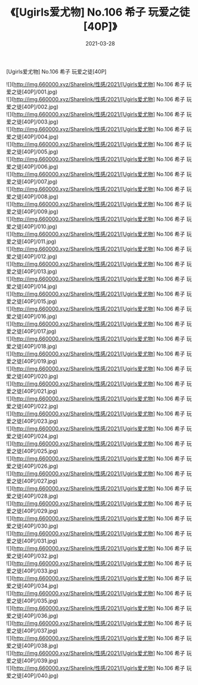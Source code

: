﻿---
layout: post
title:  《[Ugirls爱尤物] No.106 希子 玩爱之徒[40P]》
date:   2021-03-28
img: http://img.660000.xyz/Sharelink/性感/2021/[Ugirls爱尤物] No.106 希子 玩爱之徒[40P]/000.jpg
categories: [美女, 清纯, 唯美]
---

[Ugirls爱尤物] No.106 希子 玩爱之徒[40P]

  ![](http://img.660000.xyz/Sharelink/性感/2021/[Ugirls爱尤物] No.106 希子 玩爱之徒[40P]/001.jpg) <br> ![](http://img.660000.xyz/Sharelink/性感/2021/[Ugirls爱尤物] No.106 希子 玩爱之徒[40P]/002.jpg) <br> ![](http://img.660000.xyz/Sharelink/性感/2021/[Ugirls爱尤物] No.106 希子 玩爱之徒[40P]/003.jpg) <br> ![](http://img.660000.xyz/Sharelink/性感/2021/[Ugirls爱尤物] No.106 希子 玩爱之徒[40P]/004.jpg) <br> ![](http://img.660000.xyz/Sharelink/性感/2021/[Ugirls爱尤物] No.106 希子 玩爱之徒[40P]/005.jpg) <br> ![](http://img.660000.xyz/Sharelink/性感/2021/[Ugirls爱尤物] No.106 希子 玩爱之徒[40P]/006.jpg) <br> ![](http://img.660000.xyz/Sharelink/性感/2021/[Ugirls爱尤物] No.106 希子 玩爱之徒[40P]/007.jpg) <br> ![](http://img.660000.xyz/Sharelink/性感/2021/[Ugirls爱尤物] No.106 希子 玩爱之徒[40P]/008.jpg) <br> ![](http://img.660000.xyz/Sharelink/性感/2021/[Ugirls爱尤物] No.106 希子 玩爱之徒[40P]/009.jpg) <br> ![](http://img.660000.xyz/Sharelink/性感/2021/[Ugirls爱尤物] No.106 希子 玩爱之徒[40P]/010.jpg) <br> ![](http://img.660000.xyz/Sharelink/性感/2021/[Ugirls爱尤物] No.106 希子 玩爱之徒[40P]/011.jpg) <br> ![](http://img.660000.xyz/Sharelink/性感/2021/[Ugirls爱尤物] No.106 希子 玩爱之徒[40P]/012.jpg) <br> ![](http://img.660000.xyz/Sharelink/性感/2021/[Ugirls爱尤物] No.106 希子 玩爱之徒[40P]/013.jpg) <br> ![](http://img.660000.xyz/Sharelink/性感/2021/[Ugirls爱尤物] No.106 希子 玩爱之徒[40P]/014.jpg) <br> ![](http://img.660000.xyz/Sharelink/性感/2021/[Ugirls爱尤物] No.106 希子 玩爱之徒[40P]/015.jpg) <br> ![](http://img.660000.xyz/Sharelink/性感/2021/[Ugirls爱尤物] No.106 希子 玩爱之徒[40P]/016.jpg) <br> ![](http://img.660000.xyz/Sharelink/性感/2021/[Ugirls爱尤物] No.106 希子 玩爱之徒[40P]/017.jpg) <br> ![](http://img.660000.xyz/Sharelink/性感/2021/[Ugirls爱尤物] No.106 希子 玩爱之徒[40P]/018.jpg) <br> ![](http://img.660000.xyz/Sharelink/性感/2021/[Ugirls爱尤物] No.106 希子 玩爱之徒[40P]/019.jpg) <br> ![](http://img.660000.xyz/Sharelink/性感/2021/[Ugirls爱尤物] No.106 希子 玩爱之徒[40P]/020.jpg) <br> ![](http://img.660000.xyz/Sharelink/性感/2021/[Ugirls爱尤物] No.106 希子 玩爱之徒[40P]/021.jpg) <br> ![](http://img.660000.xyz/Sharelink/性感/2021/[Ugirls爱尤物] No.106 希子 玩爱之徒[40P]/022.jpg) <br> ![](http://img.660000.xyz/Sharelink/性感/2021/[Ugirls爱尤物] No.106 希子 玩爱之徒[40P]/023.jpg) <br> ![](http://img.660000.xyz/Sharelink/性感/2021/[Ugirls爱尤物] No.106 希子 玩爱之徒[40P]/024.jpg) <br> ![](http://img.660000.xyz/Sharelink/性感/2021/[Ugirls爱尤物] No.106 希子 玩爱之徒[40P]/025.jpg) <br> ![](http://img.660000.xyz/Sharelink/性感/2021/[Ugirls爱尤物] No.106 希子 玩爱之徒[40P]/026.jpg) <br> ![](http://img.660000.xyz/Sharelink/性感/2021/[Ugirls爱尤物] No.106 希子 玩爱之徒[40P]/027.jpg) <br> ![](http://img.660000.xyz/Sharelink/性感/2021/[Ugirls爱尤物] No.106 希子 玩爱之徒[40P]/028.jpg) <br> ![](http://img.660000.xyz/Sharelink/性感/2021/[Ugirls爱尤物] No.106 希子 玩爱之徒[40P]/029.jpg) <br> ![](http://img.660000.xyz/Sharelink/性感/2021/[Ugirls爱尤物] No.106 希子 玩爱之徒[40P]/030.jpg) <br> ![](http://img.660000.xyz/Sharelink/性感/2021/[Ugirls爱尤物] No.106 希子 玩爱之徒[40P]/031.jpg) <br> ![](http://img.660000.xyz/Sharelink/性感/2021/[Ugirls爱尤物] No.106 希子 玩爱之徒[40P]/032.jpg) <br> ![](http://img.660000.xyz/Sharelink/性感/2021/[Ugirls爱尤物] No.106 希子 玩爱之徒[40P]/033.jpg) <br> ![](http://img.660000.xyz/Sharelink/性感/2021/[Ugirls爱尤物] No.106 希子 玩爱之徒[40P]/034.jpg) <br> ![](http://img.660000.xyz/Sharelink/性感/2021/[Ugirls爱尤物] No.106 希子 玩爱之徒[40P]/035.jpg) <br> ![](http://img.660000.xyz/Sharelink/性感/2021/[Ugirls爱尤物] No.106 希子 玩爱之徒[40P]/036.jpg) <br> ![](http://img.660000.xyz/Sharelink/性感/2021/[Ugirls爱尤物] No.106 希子 玩爱之徒[40P]/037.jpg) <br> ![](http://img.660000.xyz/Sharelink/性感/2021/[Ugirls爱尤物] No.106 希子 玩爱之徒[40P]/038.jpg) <br> ![](http://img.660000.xyz/Sharelink/性感/2021/[Ugirls爱尤物] No.106 希子 玩爱之徒[40P]/039.jpg) <br> ![](http://img.660000.xyz/Sharelink/性感/2021/[Ugirls爱尤物] No.106 希子 玩爱之徒[40P]/040.jpg) <br>
